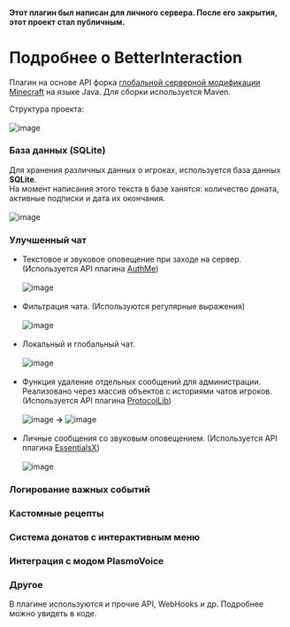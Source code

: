 #### Этот плагин был написан для личного сервера. После его закрытия, этот проект стал публичным.

# Подробнее о BetterInteraction
  Плагин на основе API форка [глобальной серверной модификации Minecraft](https://github.com/PaperMC/Paper) на языке Java. Для сборки используется Maven.
  
  Структура проекта:<br><br>
![image](https://user-images.githubusercontent.com/78872275/155320634-1dba0dc8-c81f-4aae-aeb9-0a5ca5b5f16a.png)

### База данных (SQLite)
  Для хранения различных данных о игроках, используется база данных **SQLite**.<br>На момент написания этого текста в базе ханятся: количество доната, активные подписки и дата их окончания.<br><br>
  ![image](https://user-images.githubusercontent.com/78872275/155319203-a93609ba-a954-4634-88e3-dae841203c16.png)

### Улучшенный чат
  - Текстовое и звуковое оповещение при заходе на сервер. (Используется API плагина [AuthMe](https://github.com/AuthMe/AuthMeReloaded/))<br><br>
  ![image](https://user-images.githubusercontent.com/78872275/155309037-1b265d75-ca2b-4f49-9e1c-d0988953f64f.png)<br><br>
  - Фильтрация чата. (Используются регулярные выражения) <br><br>
  ![image](https://user-images.githubusercontent.com/78872275/155314385-a1245712-c5af-488a-930a-02d2a8fd872d.png)<br><br>
  - Локальный и глобальный чат. <br><br>
  ![image](https://user-images.githubusercontent.com/78872275/155314553-609fdb90-e248-4033-b81a-480de3e6f1a9.png)<br><br>
  - Функция удаление отдельных сообщений для администрации. Реализовано через массив объектов с историями чатов игроков. (Используется API плагина [ProtocolLib](https://github.com/dmulloy2/ProtocolLib/))<br><br>
  ![image](https://user-images.githubusercontent.com/78872275/155315452-e60c6ff4-e255-4cd8-9041-8810fe873617.png) **->** ![image](https://user-images.githubusercontent.com/78872275/155315496-24f77300-0688-4e52-a3b9-73f31daecc9c.png)<br><br>
  - Личные сообщения со звуковым оповещением. (Используется API плагина [EssentialsX](https://github.com/EssentialsX/Essentials/))<br><br>
  ![image](https://user-images.githubusercontent.com/78872275/155316194-7278a714-ec45-46e3-bb88-df4a3513abce.png)<br>
### Логирование важных событий
### Кастомные рецепты
### Система донатов с интерактивным меню
### Интеграция с модом PlasmoVoice
### Другое
  В плагине используются и прочие API, WebHooks и др. Подробнее можно увидеть в коде.
